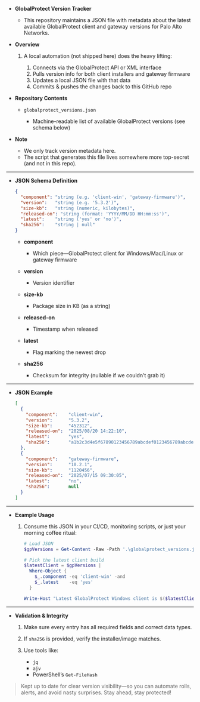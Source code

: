 * **GlobalProtect Version Tracker**

  * This repository maintains a JSON file with metadata about the latest available GlobalProtect client and gateway versions for Palo Alto Networks.

* **Overview**

  1. A local automation (not shipped here) does the heavy lifting:

     1. Connects via the GlobalProtect API or XML interface
     2. Pulls version info for both client installers and gateway firmware
     3. Updates a local JSON file with that data
     4. Commits & pushes the changes back to this GitHub repo

* **Repository Contents**

  * `globalprotect_versions.json`

    * Machine-readable list of available GlobalProtect versions (see schema below)

* **Note**

  * We only track version metadata here.
  * The script that generates this file lives somewhere more top-secret (and not in this repo).

---

* **JSON Schema Definition**

  ```json
  {
    "component": "string (e.g. 'client-win', 'gateway-firmware')",
    "version":   "string (e.g. '5.3.2')",
    "size-kb":   "string (numeric, kilobytes)",
    "released-on": "string (format: 'YYYY/MM/DD HH:mm:ss')",
    "latest":    "string ('yes' or 'no')",
    "sha256":    "string | null"
  }
  ```

  * **component**

    * Which piece—GlobalProtect client for Windows/Mac/Linux or gateway firmware
  * **version**

    * Version identifier
  * **size-kb**

    * Package size in KB (as a string)
  * **released-on**

    * Timestamp when released
  * **latest**

    * Flag marking the newest drop
  * **sha256**

    * Checksum for integrity (nullable if we couldn’t grab it)

---

* **JSON Example**

  ```json
  [
    {
      "component":    "client-win",
      "version":      "5.3.2",
      "size-kb":      "452312",
      "released-on":  "2025/08/20 14:22:10",
      "latest":       "yes",
      "sha256":       "a1b2c3d4e5f67890123456789abcdef0123456789abcdef0123456789abcdef"
    },
    {
      "component":    "gateway-firmware",
      "version":      "10.2.1",
      "size-kb":      "1120456",
      "released-on":  "2025/07/15 09:30:05",
      "latest":       "no",
      "sha256":       null
    }
  ]
  ```

---

* **Example Usage**

  1. Consume this JSON in your CI/CD, monitoring scripts, or just your morning coffee ritual:

     ```powershell
     # Load JSON
     $gpVersions = Get-Content -Raw -Path '.\globalprotect_versions.json' | ConvertFrom-Json

     # Pick the latest client build
     $latestClient = $gpVersions |
       Where-Object {
         $_.component -eq 'client-win' -and
         $_.latest    -eq 'yes'
       }

     Write-Host "Latest GlobalProtect Windows client is $($latestClient.version)"
     ```

---

* **Validation & Integrity**

  1. Make sure every entry has all required fields and correct data types.
  2. If `sha256` is provided, verify the installer/image matches.
  3. Use tools like:

     * `jq`
     * `ajv`
     * PowerShell’s `Get-FileHash`

> Kept up to date for clear version visibility—so you can automate rolls, alerts, and avoid nasty surprises. Stay ahead, stay protected!
